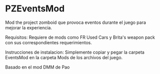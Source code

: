 # PZEventsMod
Mod the project zomboid que provoca eventos durante el juego para mejorar la experiencia.

Requisitos: Requiere de mods como FR Used Cars y Brita's weapon pack con sus correspondientes requerimientos.

Instrucciones de instalacion: Simplemente copiar y pegar la carpeta EventsMod en la carpeta Mods de los archivos del juego.

Basado en el mod DMM de Pao
 
